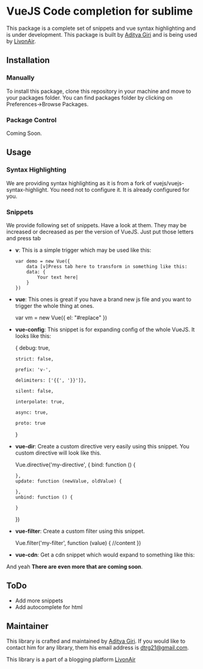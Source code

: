 # VueJS Code completion for sublime

This package is a complete set of snippets and vue syntax highlighting and is under development. This package is built by [Aditya Giri](https://github.com/BrainBuzzer) and is being used by [LivonAir](http://livonair.com).

## Installation

### Manually

To install this package, clone this repository in your machine and move to your packages folder. You can find packages folder by clicking on Preferences->Browse Packages.

### Package Control

Coming Soon.

## Usage

### Syntax Highlighting

We are providing syntax highlighting as it is from a fork of vuejs/vuejs-syntax-highlight. You need not to configure it. It is already configured for you.

### Snippets

We provide following set of snippets. Have  a look at them. They may be increased or decreased as per the version of VueJS. Just put those letters and press <key>tab</key>

* **v**:
This is a simple trigger which may be used like this:
	```
	var demo = new Vue({
		data [v]Press tab here to transform in something like this:
		data: {
			Your text here|
		}
	})
	```
* **vue**:
This ones is great if you have a brand new js file and you want to trigger the whole thing at ones.

	var vm = new Vue({
		el: "#replace"
	})

* **vue-config**:
This snippet is for expanding config of the whole VueJS. It looks like this:

	{
	  debug: true,

	  strict: false,

	  prefix: 'v-',

	  delimiters: ['{{', '}}']},

	  silent: false,

	  interpolate: true,

	  async: true,

	  proto: true
	}

* **vue-dir**:
Create a custom directive very easily using this snippet. You custom directive will look like this.

	Vue.directive('my-directive', {
	  bind: function () {

	  },
	  update: function (newValue, oldValue) {

	  },
	  unbind: function () {

	  }
	})

* **vue-filter**:
Create a custom filter using this snippet.

	Vue.filter('my-filter', function (value) {
	  //content
	})

* **vue-cdn**:
Get a cdn snippet which would expand to something like this:
	
	<script src="http://cdnjs.cloudflare.com/ajax/libs/vue/0.12.14/vue.min.js"></script>


And yeah __There are even more that are coming soon__.

## ToDo

* Add more snippets
* Add autocomplete for html

## Maintainer

This library is crafted and maintained by [Aditya Giri](http://github.com/BrainBuzzer). If you would like to contact him for any library, them his email address is [dtrg21@gmail.com](mailto:dtrg21@gmail.com).

This library is a part of a blogging platform [LivonAir](http://livonair.com)
